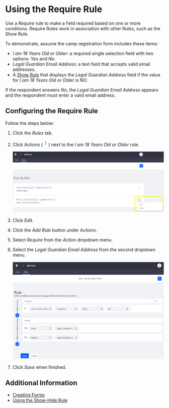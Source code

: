 # Using the Require Rule

Use a _Require_ rule to make a field required based on one or more conditions. Require Rules work in association with other Rules, such as the _Show_ Rule.

To demonstrate, assume the camp registration form includes these items:

* _I am 18 Years Old or Older_: a required single selection field with two options: _Yes_ and _No_.
* _Legal Guardian Email Address_: a text field that accepts valid email addresses.
* A [Show Rule](./using-the-show-hide-rule.md) that displays the _Legal Guardian Address_ field if the value for _I am 18 Years Old or Older_ is NO.

If the respondent answers _No_, the _Legal Guardian Email Address_ appears and the respondent must enter a valid email address.

## Configuring the Require Rule

Follow the steps below:

1. Click the _Rules_ tab.
1. Click Actions (![Actions](../../../images/icon-actions.png)) next to the _I am 18 Years Old or Older_ rule.

    ![Modify the existing Show-hide Rule.](./using-the-require-rule/images/01.png)

1. Click _Edit_.
1. Click the _Add Rule_ button under _Actions_.
1. Select _Require_ from the _Action_ dropdown menu.
1. Select the _Legal Guardian Email Address_ from the second dropdown menu.

    ![Add the Require Rule.](./using-the-require-rule/images/02.png)

1. Click _Save_ when finished.

## Additional Information

* [Creating Forms](../creating-and-managing-forms/creating-forms.md)
* [Using the Show-Hide Rule](./using-the-show-hide-rule.md)
